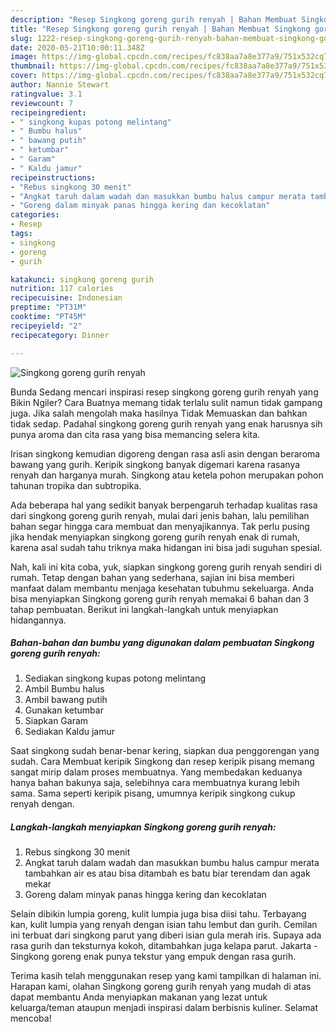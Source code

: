 ```yaml
---
description: "Resep Singkong goreng gurih renyah | Bahan Membuat Singkong goreng gurih renyah Yang Bikin Ngiler"
title: "Resep Singkong goreng gurih renyah | Bahan Membuat Singkong goreng gurih renyah Yang Bikin Ngiler"
slug: 1222-resep-singkong-goreng-gurih-renyah-bahan-membuat-singkong-goreng-gurih-renyah-yang-bikin-ngiler
date: 2020-05-21T10:00:11.348Z
image: https://img-global.cpcdn.com/recipes/fc838aa7a8e377a9/751x532cq70/singkong-goreng-gurih-renyah-foto-resep-utama.jpg
thumbnail: https://img-global.cpcdn.com/recipes/fc838aa7a8e377a9/751x532cq70/singkong-goreng-gurih-renyah-foto-resep-utama.jpg
cover: https://img-global.cpcdn.com/recipes/fc838aa7a8e377a9/751x532cq70/singkong-goreng-gurih-renyah-foto-resep-utama.jpg
author: Nannie Stewart
ratingvalue: 3.1
reviewcount: 7
recipeingredient:
- " singkong kupas potong melintang"
- " Bumbu halus"
- " bawang putih"
- " ketumbar"
- " Garam"
- " Kaldu jamur"
recipeinstructions:
- "Rebus singkong 30 menit"
- "Angkat taruh dalam wadah dan masukkan bumbu halus campur merata tambahkan air es atau bisa ditambah es batu biar terendam dan agak mekar"
- "Goreng dalam minyak panas hingga kering dan kecoklatan"
categories:
- Resep
tags:
- singkong
- goreng
- gurih

katakunci: singkong goreng gurih 
nutrition: 117 calories
recipecuisine: Indonesian
preptime: "PT31M"
cooktime: "PT45M"
recipeyield: "2"
recipecategory: Dinner

---
```



![Singkong goreng gurih renyah](https://img-global.cpcdn.com/recipes/fc838aa7a8e377a9/751x532cq70/singkong-goreng-gurih-renyah-foto-resep-utama.jpg)

Bunda Sedang mencari inspirasi resep singkong goreng gurih renyah yang Bikin Ngiler? Cara Buatnya memang tidak terlalu sulit namun tidak gampang juga. Jika salah mengolah maka hasilnya Tidak Memuaskan dan bahkan tidak sedap. Padahal singkong goreng gurih renyah yang enak harusnya sih punya aroma dan cita rasa yang bisa memancing selera kita.

Irisan singkong kemudian digoreng dengan rasa asli asin dengan beraroma bawang yang gurih. Keripik singkong banyak digemari karena rasanya renyah dan harganya murah. Singkong atau ketela pohon merupakan pohon tahunan tropika dan subtropika.

Ada beberapa hal yang sedikit banyak berpengaruh terhadap kualitas rasa dari singkong goreng gurih renyah, mulai dari jenis bahan, lalu pemilihan bahan segar hingga cara membuat dan menyajikannya. Tak perlu pusing jika hendak menyiapkan singkong goreng gurih renyah enak di rumah, karena asal sudah tahu triknya maka hidangan ini bisa jadi suguhan spesial.


Nah, kali ini kita coba, yuk, siapkan singkong goreng gurih renyah sendiri di rumah. Tetap dengan bahan yang sederhana, sajian ini bisa memberi manfaat dalam membantu menjaga kesehatan tubuhmu sekeluarga. Anda bisa menyiapkan Singkong goreng gurih renyah memakai 6 bahan dan 3 tahap pembuatan. Berikut ini langkah-langkah untuk menyiapkan hidangannya.

<!--inarticleads1-->

##### Bahan-bahan dan bumbu yang digunakan dalam pembuatan Singkong goreng gurih renyah:

1. Sediakan  singkong kupas potong melintang
1. Ambil  Bumbu halus
1. Ambil  bawang putih
1. Gunakan  ketumbar
1. Siapkan  Garam
1. Sediakan  Kaldu jamur


Saat singkong sudah benar-benar kering, siapkan dua penggorengan yang sudah. Cara Membuat keripik Singkong dan resep keripik pisang memang sangat mirip dalam proses membuatnya. Yang membedakan keduanya hanya bahan bakunya saja, selebihnya cara membuatnya kurang lebih sama. Sama seperti keripik pisang, umumnya keripik singkong cukup renyah dengan. 

<!--inarticleads2-->

##### Langkah-langkah menyiapkan Singkong goreng gurih renyah:

1. Rebus singkong 30 menit
1. Angkat taruh dalam wadah dan masukkan bumbu halus campur merata tambahkan air es atau bisa ditambah es batu biar terendam dan agak mekar
1. Goreng dalam minyak panas hingga kering dan kecoklatan


Selain dibikin lumpia goreng, kulit lumpia juga bisa diisi tahu. Terbayang kan, kulit lumpia yang renyah dengan isian tahu lembut dan gurih. Cemilan ini terbuat dari singkong parut yang diberi isian gula merah iris. Supaya ada rasa gurih dan teksturnya kokoh, ditambahkan juga kelapa parut. Jakarta - Singkong goreng enak punya tekstur yang empuk dengan rasa gurih. 

Terima kasih telah menggunakan resep yang kami tampilkan di halaman ini. Harapan kami, olahan Singkong goreng gurih renyah yang mudah di atas dapat membantu Anda menyiapkan makanan yang lezat untuk keluarga/teman ataupun menjadi inspirasi dalam berbisnis kuliner. Selamat mencoba!
